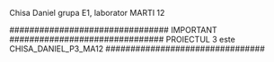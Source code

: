 Chisa Daniel grupa E1, laborator MARTI 12

################################
IMPORTANT
###############################
PROIECTUL 3 este CHISA_DANIEL_P3_MA12 
################################
